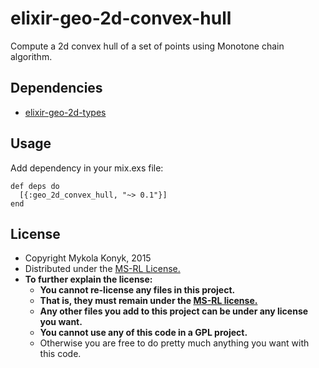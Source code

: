 # elixir-geo-2d-convex-hull

Compute a 2d convex hull of a set of points using Monotone chain algorithm.

## Dependencies
* [elixir-geo-2d-types](https://github.com/ttvd/elixir-geo-2d-types)

## Usage
Add dependency in your mix.exs file:
```
def deps do
  [{:geo_2d_convex_hull, "~> 0.1"}]
end
```
## License

* Copyright Mykola Konyk, 2015
* Distributed under the [MS-RL License.](http://opensource.org/licenses/MS-RL)
* **To further explain the license:**
  * **You cannot re-license any files in this project.**
  * **That is, they must remain under the [MS-RL license.](http://opensource.org/licenses/MS-RL)**
  * **Any other files you add to this project can be under any license you want.**
  * **You cannot use any of this code in a GPL project.**
  * Otherwise you are free to do pretty much anything you want with this code.